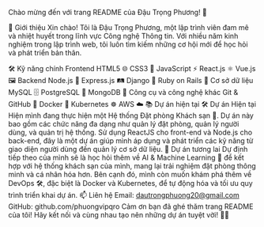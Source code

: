 Chào mừng đến với trang README của Đậu Trọng Phương! 🌟

👋 Giới thiệu
Xin chào! Tôi là Đậu Trọng Phương, một lập trình viên đam mê và nhiệt huyết trong lĩnh vực Công nghệ Thông tin. Với nhiều năm kinh nghiệm trong lập trình web, tôi luôn tìm kiếm những cơ hội mới để học hỏi và phát triển bản thân.

🛠️ Kỹ năng chính
  Frontend
  HTML5 🌐
  CSS3 🎨
  JavaScript ⚡
  React.js ⚛️
  Vue.js 🖼️
  Backend
  Node.js 🚀
  Express.js 🛤️
  Django 🐍
  Ruby on Rails 💎
Cơ sở dữ liệu
  MySQL 🗄️
  PostgreSQL 🐘
  MongoDB 🍃
  Công cụ và công nghệ khác
  Git & GitHub 🐙
  Docker 🐳
  Kubernetes ☸️
  AWS ☁️
📚 Dự án hiện tại
  🛠 Dự án Hiện tại
  Hiện mình đang thực hiện một Hệ thống Đặt phòng Khách sạn 🏨. Dự án này bao gồm các chức năng đa dạng như quản lý đặt phòng, quản lý người dùng, và quản trị hệ thống. Sử dụng ReactJS cho front-end và Node.js cho back-end, đây là một dự án giúp mình áp dụng và phát triển các kỹ năng từ giao diện người dùng đến quản lý cơ sở dữ liệu.
  🚀 Dự án tương lai
  Dự định tiếp theo của mình sẽ là học hỏi thêm về AI & Machine Learning 🤖 để kết hợp với hệ thống khách sạn của mình, mang lại trải nghiệm đặt phòng thông minh và cá nhân hóa hơn. Bên cạnh đó, mình còn muốn khám phá thêm về DevOps 🛠️, đặc biệt là Docker và Kubernetes, để tự động hóa và tối ưu quy trình triển khai dự án.
📫 Liên hệ
Email: dautrongphuong20@gmail.com
GitHub: github.com/phuongvipqro
Cảm ơn bạn đã ghé thăm trang README của tôi! Hãy kết nối và cùng nhau tạo nên những dự án tuyệt vời! 🚀✨

